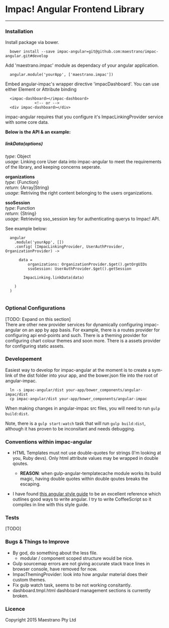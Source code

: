 # Impac! Angular Frontend Library
---
### Installation

Install package via bower.

```
  bower install --save impac-angular=git@github.com:maestrano/impac-angular.git#develop
```

Add 'maestrano.impac' module as dependacy of your angular application.

```
  angular.module('yourApp', ['maestrano.impac'])
```

Embed angular-impac's wrapper directive 'impacDashboard'. You can use either Element or Attribute binding

```
  <impac-dashboard></impac-dashboard>
             <!-- or -->
  <div impac-dashboard></div>
```

impac-angular requires that you configure it's ImpacLinkingProvider service with some core data.

**Below is the API & an example:**

##### linkData(options)
_type_: Object<br>
_usage_: Linking core User data into impac-angular to meet the requirements of the library, and keeping concerns seperate.

**organizations**<br>
_type_: {Function}<br>
_return_: {Array|String}<br>
_usage_: Retriving the right content belonging to the users organizations.

**ssoSession**<br>
_type_: Function<br>
_return_: {String}<br>
_usage_: Retrieving sso_session key for authenticating querys to Impac! API.

See example below:

```
  angular
    .module('yourApp', [])
    .config( (ImpacLinkingProvider, UserAuthProvider, OrganizationProvider) ->
    
      data = 
          organizations: OrganizationProvider.$get().getOrgUIDs
          ssoSession: UserAuthProvider.$get().getSession
            
        ImpacLinking.linkData(data) 
      
    )
  )
  
```
### Optional Configurations
[TODO: Expand on this section]<br>
There are other new provider services for dynamically configuring impac-angular on an app by app basis. For example, there is a routes provider for configuring api end-points and such. There is a theming provider for configuring chart colour themes and soon more. There is a assets provider for configuring static assets.

### Developement

Easiest way to develop for impac-angular at the moment is to create a sym-link of the dist folder into your app, and the bower.json file into the root of angular-impac.

```
  ln -s impac-angular/dist your-app/bower_components/angular-impac/dist
  cp impac-angular/dist your-app/bower_components/angular-impac 
```
When making changes in angular-impac src files, you will need to run `gulp build:dist`.

Note, there is a `gulp start:watch` task that will run `gulp build:dist`, although it has proven to be inconsitant and needs debugging.

<!-- dev information on stylesheets @imports, structure & gulptask -->

### Conventions within impac-angular

- HTML Templates must not use double-quotes for strings (I'm looking at you, Ruby devs). Only html attribute values may be wrapped in double qoutes. 
  - **REASON**: when gulp-angular-templatecache module works its build magic, having double quotes within double qoutes breaks the escaping.
 
- I have found [this angular style guide](https://github.com/johnpapa/angular-styleguide) to be an excellent reference which outlines good ways to write angular. I try to write CoffeeScript so it compiles in line with this style guide.
  
### Tests
[TODO]

### Bugs & Things to Improve
- By god, do something about the less file.
    - modular / component scoped structure would be nice.
- Gulp sourcemap errors are not giving accurate stack trace lines in browser console, have removed for now.
- ImpacThemingProvider: look into how angular material does their custom themes.
- Fix gulp watch task, seems to be not working consitantly. 
- dashboard.tmpl.html dashboard management sections is currently broken.

### Licence 
Copyright 2015 Maestrano Pty Ltd



